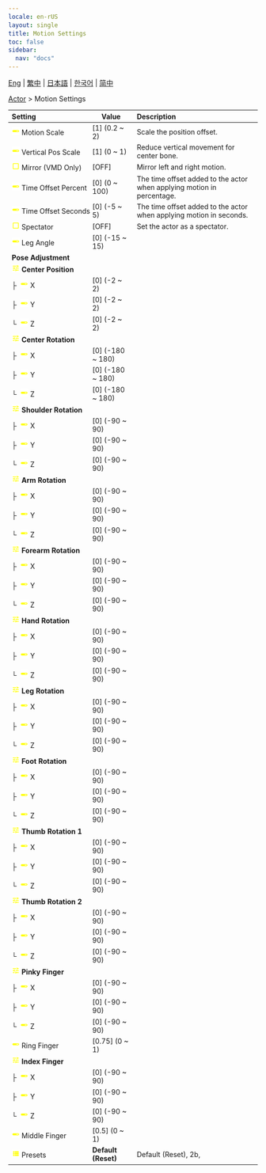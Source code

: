 ```yaml
---
locale: en-rUS
layout: single
title: Motion Settings
toc: false
sidebar:
  nav: "docs"
---
```

[Eng](/dancexr/menu/2025.4/actor/actor_motion) | [繁中](/tw/dancexr/menu/2025.4/actor/actor_motion) | [日本語](/jp/dancexr/menu/2025.4/actor/actor_motion) | [한국어](/kr/dancexr/menu/2025.4/actor/actor_motion) | [简中](/zh/dancexr/menu/2025.4/actor/actor_motion)

[Actor](../menu#Actor) > Motion Settings



| Setting | Value | Description |
| :--- | --- | :--- |
|<nobr> ![slider icon](/images/icon/ic_slider.png)  Motion Scale</nobr>| [1] (0.2 ~ 2) | Scale the position offset.
|<nobr> ![slider icon](/images/icon/ic_slider.png)  Vertical Pos Scale</nobr>| [1] (0 ~ 1) | Reduce vertical movement for center bone.
|<nobr> ![check_off icon](/images/icon/ic_check_off.png)  Mirror (VMD Only)</nobr>| [OFF] | Mirror left and right motion.
|<nobr> ![slider icon](/images/icon/ic_slider.png)  Time Offset Percent</nobr>| [0] (0 ~ 100) | The time offset added to the actor when applying motion in percentage.
|<nobr> ![slider icon](/images/icon/ic_slider.png)  Time Offset Seconds</nobr>| [0] (-5 ~ 5) | The time offset added to the actor when applying motion in seconds.
|<nobr> ![check_off icon](/images/icon/ic_check_off.png)  Spectator</nobr>| [OFF] | Set the actor as a spectator.
|<nobr> ![slider icon](/images/icon/ic_slider.png)  Leg Angle</nobr>| [0] (-15 ~ 15) | 
|<nobr> <b>Pose Adjustment</b></nobr>|| 
|<nobr> ![tune icon](/images/icon/ic_tune.png)  <b>Center Position</b></nobr>| | 
|<nobr>├&nbsp; ![slider icon](/images/icon/ic_slider.png)  X</nobr>| [0] (-2 ~ 2) | 
|<nobr>├&nbsp; ![slider icon](/images/icon/ic_slider.png)  Y</nobr>| [0] (-2 ~ 2) | 
|<nobr>└&nbsp; ![slider icon](/images/icon/ic_slider.png)  Z</nobr>| [0] (-2 ~ 2) | 
|<nobr> ![tune icon](/images/icon/ic_tune.png)  <b>Center Rotation</b></nobr>| | 
|<nobr>├&nbsp; ![slider icon](/images/icon/ic_slider.png)  X</nobr>| [0] (-180 ~ 180) | 
|<nobr>├&nbsp; ![slider icon](/images/icon/ic_slider.png)  Y</nobr>| [0] (-180 ~ 180) | 
|<nobr>└&nbsp; ![slider icon](/images/icon/ic_slider.png)  Z</nobr>| [0] (-180 ~ 180) | 
|<nobr> ![tune icon](/images/icon/ic_tune.png)  <b>Shoulder Rotation</b></nobr>| | 
|<nobr>├&nbsp; ![slider icon](/images/icon/ic_slider.png)  X</nobr>| [0] (-90 ~ 90) | 
|<nobr>├&nbsp; ![slider icon](/images/icon/ic_slider.png)  Y</nobr>| [0] (-90 ~ 90) | 
|<nobr>└&nbsp; ![slider icon](/images/icon/ic_slider.png)  Z</nobr>| [0] (-90 ~ 90) | 
|<nobr> ![tune icon](/images/icon/ic_tune.png)  <b>Arm Rotation</b></nobr>| | 
|<nobr>├&nbsp; ![slider icon](/images/icon/ic_slider.png)  X</nobr>| [0] (-90 ~ 90) | 
|<nobr>├&nbsp; ![slider icon](/images/icon/ic_slider.png)  Y</nobr>| [0] (-90 ~ 90) | 
|<nobr>└&nbsp; ![slider icon](/images/icon/ic_slider.png)  Z</nobr>| [0] (-90 ~ 90) | 
|<nobr> ![tune icon](/images/icon/ic_tune.png)  <b>Forearm Rotation</b></nobr>| | 
|<nobr>├&nbsp; ![slider icon](/images/icon/ic_slider.png)  X</nobr>| [0] (-90 ~ 90) | 
|<nobr>├&nbsp; ![slider icon](/images/icon/ic_slider.png)  Y</nobr>| [0] (-90 ~ 90) | 
|<nobr>└&nbsp; ![slider icon](/images/icon/ic_slider.png)  Z</nobr>| [0] (-90 ~ 90) | 
|<nobr> ![tune icon](/images/icon/ic_tune.png)  <b>Hand Rotation</b></nobr>| | 
|<nobr>├&nbsp; ![slider icon](/images/icon/ic_slider.png)  X</nobr>| [0] (-90 ~ 90) | 
|<nobr>├&nbsp; ![slider icon](/images/icon/ic_slider.png)  Y</nobr>| [0] (-90 ~ 90) | 
|<nobr>└&nbsp; ![slider icon](/images/icon/ic_slider.png)  Z</nobr>| [0] (-90 ~ 90) | 
|<nobr> ![tune icon](/images/icon/ic_tune.png)  <b>Leg Rotation</b></nobr>| | 
|<nobr>├&nbsp; ![slider icon](/images/icon/ic_slider.png)  X</nobr>| [0] (-90 ~ 90) | 
|<nobr>├&nbsp; ![slider icon](/images/icon/ic_slider.png)  Y</nobr>| [0] (-90 ~ 90) | 
|<nobr>└&nbsp; ![slider icon](/images/icon/ic_slider.png)  Z</nobr>| [0] (-90 ~ 90) | 
|<nobr> ![tune icon](/images/icon/ic_tune.png)  <b>Foot Rotation</b></nobr>| | 
|<nobr>├&nbsp; ![slider icon](/images/icon/ic_slider.png)  X</nobr>| [0] (-90 ~ 90) | 
|<nobr>├&nbsp; ![slider icon](/images/icon/ic_slider.png)  Y</nobr>| [0] (-90 ~ 90) | 
|<nobr>└&nbsp; ![slider icon](/images/icon/ic_slider.png)  Z</nobr>| [0] (-90 ~ 90) | 
|<nobr> ![tune icon](/images/icon/ic_tune.png)  <b>Thumb Rotation 1</b></nobr>| | 
|<nobr>├&nbsp; ![slider icon](/images/icon/ic_slider.png)  X</nobr>| [0] (-90 ~ 90) | 
|<nobr>├&nbsp; ![slider icon](/images/icon/ic_slider.png)  Y</nobr>| [0] (-90 ~ 90) | 
|<nobr>└&nbsp; ![slider icon](/images/icon/ic_slider.png)  Z</nobr>| [0] (-90 ~ 90) | 
|<nobr> ![tune icon](/images/icon/ic_tune.png)  <b>Thumb Rotation 2</b></nobr>| | 
|<nobr>├&nbsp; ![slider icon](/images/icon/ic_slider.png)  X</nobr>| [0] (-90 ~ 90) | 
|<nobr>├&nbsp; ![slider icon](/images/icon/ic_slider.png)  Y</nobr>| [0] (-90 ~ 90) | 
|<nobr>└&nbsp; ![slider icon](/images/icon/ic_slider.png)  Z</nobr>| [0] (-90 ~ 90) | 
|<nobr> ![tune icon](/images/icon/ic_tune.png)  <b>Pinky Finger</b></nobr>| | 
|<nobr>├&nbsp; ![slider icon](/images/icon/ic_slider.png)  X</nobr>| [0] (-90 ~ 90) | 
|<nobr>├&nbsp; ![slider icon](/images/icon/ic_slider.png)  Y</nobr>| [0] (-90 ~ 90) | 
|<nobr>└&nbsp; ![slider icon](/images/icon/ic_slider.png)  Z</nobr>| [0] (-90 ~ 90) | 
|<nobr> ![slider icon](/images/icon/ic_slider.png)  Ring Finger</nobr>| [0.75] (0 ~ 1) | 
|<nobr> ![tune icon](/images/icon/ic_tune.png)  <b>Index Finger</b></nobr>| | 
|<nobr>├&nbsp; ![slider icon](/images/icon/ic_slider.png)  X</nobr>| [0] (-90 ~ 90) | 
|<nobr>├&nbsp; ![slider icon](/images/icon/ic_slider.png)  Y</nobr>| [0] (-90 ~ 90) | 
|<nobr>└&nbsp; ![slider icon](/images/icon/ic_slider.png)  Z</nobr>| [0] (-90 ~ 90) | 
|<nobr> ![slider icon](/images/icon/ic_slider.png)  Middle Finger</nobr>| [0.5] (0 ~ 1) | 
|<nobr> ![list icon](/images/icon/ic_list.png)  Presets</nobr>| **Default (Reset)** | Default (Reset), 2b,  |

